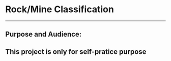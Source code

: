 # Rock/Mine Classification
---
## Purpose and Audience:
This project is only for self-pratice purpose
---
## 

